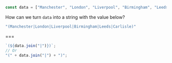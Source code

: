 ```js
const data = ["Manchester", "London", "Liverpool", "Birmingham", "Leeds", "Carlisle"];
```

How can we turn `data` into a string with the value below?

```js
"(Manchester|London|Liverpool|Birmingham|Leeds|Carlisle)"
```

===

```js
`(${data.join("|")})`;
// Or
"(" + data.join("|") + ")";
```
